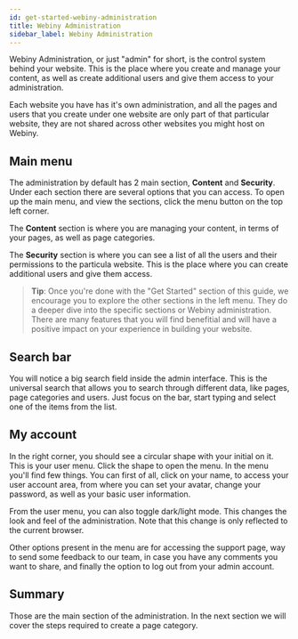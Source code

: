 ```yaml
---
id: get-started-webiny-administration
title: Webiny Administration
sidebar_label: Webiny Administration
---
```


Webiny Administration, or just "admin" for short, is the control system behind your website. This is the place where you create and manage your content, as well as create additional users and give them access to your administration.

Each website you have has it's own administration, and all the pages and users that you create under one website are only part of that particular website, they are not shared across other websites you might host on Webiny.

## Main menu

The administration by default has 2 main section, **Content** and **Security**. Under each section there are several options that you can access. To open up the main menu, and view the
sections, click the menu button on the top left corner.

The **Content** section is where you are managing your content, in terms of your pages, as well as page categories.

The **Security** section is where you can see a list of all the users and their permissions to the particula website. This is the place where you can create additional users and give them access.

> **Tip**: Once you're done with the "Get Started" section of this guide, we encourage you to explore the other sections in the left menu. They do a deeper dive into the specific sections or Webiny administration. There are many features that you will find benefitial and will have a positive impact on your experience in building your website.

## Search bar

You will notice a big search field inside the admin interface. This is the universal search that allows you to search through different data, like pages, page categories and users. Just focus on the bar, start typing and select one of the items from the list.

## My account

In the right corner, you should see a circular shape with your initial on it. This is your user menu. Click the shape to open the menu. In the menu you'll find few things. You can first of all, click on your name, to access your user account area, from where you can set your avatar, change your password, as well as your basic user information.

From the user menu, you can also toggle dark/light mode. This changes the look and feel of the administration. Note that this change is only reflected to the current browser.

Other options present in the menu are for accessing the support page, way to send some feedback to our team, in case you have any comments you want to share, and finally the option to log out from your admin account.

## Summary

Those are the main section of the administration. In the next section we will cover the steps required to create a page category.
